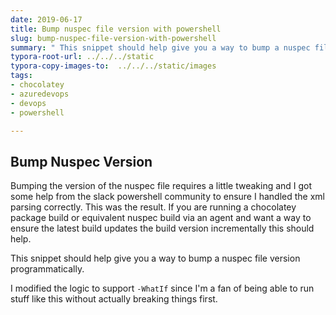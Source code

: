 ```yaml
---
date: 2019-06-17
title: Bump nuspec file version with powershell
slug: bump-nuspec-file-version-with-powershell
summary: " This snippet should help give you a way to bump a nuspec file version programmatically."
typora-root-url: ../../../static
typora-copy-images-to:  ../../../static/images
tags:
- chocolatey
- azuredevops
- devops
- powershell

---
```

## Bump Nuspec Version

Bumping the version of the nuspec file requires a little tweaking and I got some help from the slack powershell community to ensure I handled the xml parsing correctly. This was the result. If you are running a chocolatey package build or equivalent nuspec build via an agent and want a way to ensure the latest build updates the build version incrementally this should help.

This snippet should help give you a way to bump a nuspec file version programmatically.

<script src="https://gist.github.com/sheldonhull/f0c2bd47e18e5d074c5e2b9943f79dfc.js"></script>

I modified the logic to support `-WhatIf` since I'm a fan of being able to run stuff like this without actually breaking things first.
